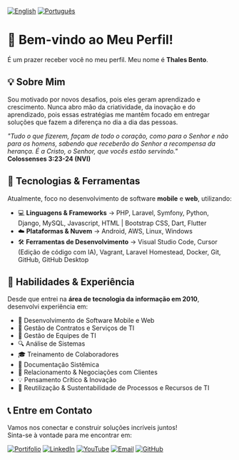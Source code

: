 [![English](https://img.shields.io/badge/%F0%9F%87%AC%F0%9F%87%A7-English-blue?style=flat-square)](README.md)
[![Português](https://img.shields.io/badge/%F0%9F%87%A7%F0%9F%87%B7-Português-green?style=flat-square)](README-pt.md)  

# 👋 Bem-vindo ao Meu Perfil!

É um prazer receber você no meu perfil. Meu nome é **Thales Bento**.

## 💡 Sobre Mim

Sou motivado por novos desafios, pois eles geram aprendizado e crescimento. Nunca abro mão da criatividade, da inovação e do aprendizado, pois essas estratégias me mantêm focado em entregar soluções que fazem a diferença no dia a dia das pessoas.

_"Tudo o que fizerem, façam de todo o coração, como para o Senhor e não para os homens, sabendo que receberão do Senhor a recompensa da herança. É a Cristo, o Senhor, que vocês estão servindo."_  
**Colossenses 3:23-24 (NVI)**

## 🚀 Tecnologias & Ferramentas

Atualmente, foco no desenvolvimento de software **mobile** e **web**, utilizando:
- 💻 **Linguagens & Frameworks** → PHP, Laravel, Symfony, Python, Django, MySQL, Javascript, HTML | Bootstrap CSS, Dart, Flutter  
- ☁️ **Plataformas & Nuvem** → Android, AWS, Linux, Windows  
- 🛠 **Ferramentas de Desenvolvimento** → Visual Studio Code, Cursor (Edição de código com IA), Vagrant, Laravel Homestead, Docker, Git, GitHub, GitHub Desktop

## 🎯 Habilidades & Experiência

Desde que entrei na **área de tecnologia da informação em 2010**, desenvolvi experiência em:
- 📱 Desenvolvimento de Software Mobile e Web
- 📜 Gestão de Contratos e Serviços de TI
- 👥 Gestão de Equipes de TI
- 🔍 Análise de Sistemas
- 🎓 Treinamento de Colaboradores
- 📝 Documentação Sistêmica
- 🤝 Relacionamento & Negociações com Clientes
- 💡 Pensamento Crítico & Inovação
- 🌱 Reutilização & Sustentabilidade de Processos e Recursos de TI

## 📞 Entre em Contato

Vamos nos conectar e construir soluções incríveis juntos!  
Sinta-se à vontade para me encontrar em:

[![Portifolio](https://img.shields.io/badge/Portif%C3%B3lio-2CD142)](http://bento.net.br)
[![LinkedIn](https://img.shields.io/badge/LinkedIn-blue?style=flat-square&logo=linkedin)](https://www.linkedin.com/in/thalesbento/) 
[![YouTube](https://img.shields.io/badge/YouTube-red?style=flat-square&logo=youtube)](https://www.youtube.com/@thales-barbosa-bento) 
[![Email](https://img.shields.io/badge/Email-grey?style=flat-square&logo=gmail)](mailto:dev.tbarbosa.bento@gmail.com) 
[![GitHub](https://img.shields.io/badge/GitHub-black?style=flat-square&logo=github)](https://github.com/thalesbarbosab)
